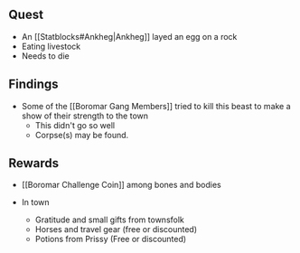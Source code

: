 ## Quest
- An [[Statblocks#Ankheg|Ankheg]] layed an egg on a rock
- Eating livestock
- Needs to die

## Findings
- Some of the [[Boromar Gang Members]] tried to kill this beast to make a show of their strength to the town
	- This didn't go so well
	- Corpse(s) may be found.

## Rewards
- [[Boromar Challenge Coin]] among bones and bodies

- In town
	- Gratitude and small gifts from townsfolk
	- Horses and travel gear (free or discounted)
	- Potions from Prissy (Free or discounted)
